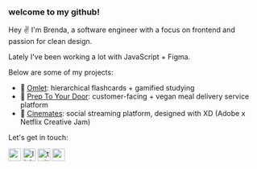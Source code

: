 ### welcome to my github!

Hey ✌ I'm Brenda, a software engineer with a focus on frontend and passion for clean design.

Lately I've been working a lot with JavaScript + Figma.

Below are some of my projects:
- 🍳 [Omlet](https://github.com/a-qxin/omelette/tree/master/src): hierarchical flashcards + gamified studying
- 🥬 [Prep To Your Door](https://github.com/infinite-options/Prep-To-Your-Door): customer-facing + vegan meal delivery service platform
- 🎥 [Cinemates](https://xd.adobe.com/view/865851ef-db59-40a6-ba44-16bcb8d39f48-d30b/?fullscreen): social streaming platform, designed with XD (Adobe x Netflix Creative Jam)

Let's get in touch: 

<div>
  <a href='http://brendayau.com'>
    <img width='25px' alt='website' src="https://www.flaticon.com/svg/static/icons/svg/1782/1782795.svg" /></a>
  <a href='https://www.linkedin.com/in/brendayau/'>
    <img width='25px' alt='linkedin' src="https://www.flaticon.com/svg/static/icons/svg/1384/1384014.svg" /></a>
  <a href='https://twitter.com/aqxindev'>
    <img width='25px' alt='twitter' src="https://www.flaticon.com/svg/static/icons/svg/1384/1384017.svg" /></a>
  <a href='mailto:aqxin.cs@gmail.com'>
    <img width='25px' alt='email' src="https://www.flaticon.com/svg/static/icons/svg/95/95627.svg" /></a>
</div>
